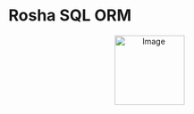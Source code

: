 # Rosha SQL ORM
<p align="center"><img width="125" src="https://myrosha.ir/wp-content/uploads/2024/04/Logo.png" alt="Image"></p>

